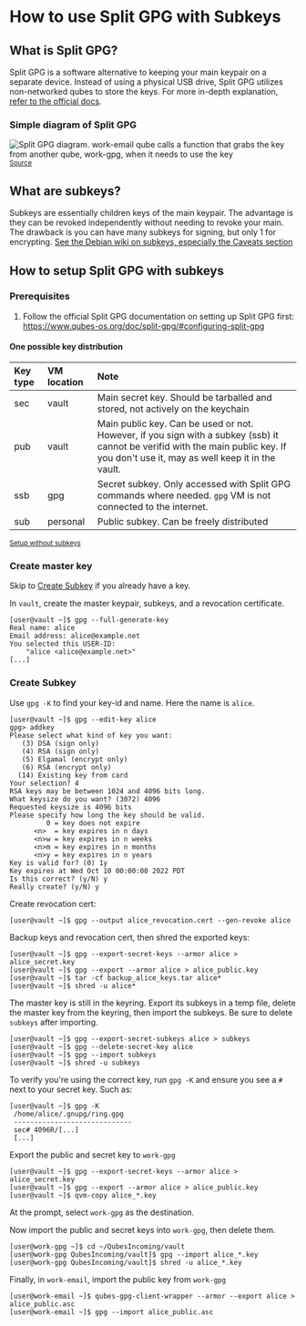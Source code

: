 # How to use Split GPG with Subkeys

## What is Split GPG?

Split GPG is a software alternative to keeping your main keypair on a separate device. Instead of using a physical USB drive, Split GPG utilizes non-networked qubes to store the keys. For more in-depth explanation, [refer to the official docs](https://www.qubes-os.org/doc/split-gpg/).

### Simple diagram of Split GPG
![Split GPG diagram. work-email qube calls a function that grabs the key from another qube, work-gpg, when it needs to use the key](https://www.qubes-os.org/attachment/doc/split-gpg-diagram.png)
<sup>[Source](https://www.qubes-os.org/attachment/doc/split-gpg-diagram.png)</sup>

## What are subkeys?

Subkeys are essentially children keys of the main keypair. The advantage is they can be revoked independently without needing to revoke your main. The drawback is you can have many subkeys for signing, but only 1 for encrypting. [See the Debian wiki on subkeys, especially the Caveats section](https://wiki.debian.org/Subkeys)

## How to setup Split GPG with subkeys

### Prerequisites
1. Follow the official Split GPG documentation on setting up Split GPG first: https://www.qubes-os.org/doc/split-gpg/#configuring-split-gpg

#### One possible key distribution

| Key type | VM location | Note             |
|:----------|:-------------|:------------------ |
| sec      | vault       | Main secret key. Should be tarballed and stored, not actively on the keychain   |
| pub      | vault       | Main public key. Can be used or not. However, if you sign with a subkey (ssb) it cannot be verifid with the main public key. If you don't use it, may as well keep it in the vault.   |
| ssb      | gpg         | Secret subkey. Only accessed with Split GPG commands where needed. `gpg` VM is not connected to the internet.  |
| sub      | personal    | Public subkey. Can be freely distributed  |


<sup>[Setup without subkeys](https://www.qubes-os.org/doc/split-gpg/#setup-description)</sup>

### Create master key

Skip to [Create Subkey](#create-subkey) if you already have a key.

In `vault`, create the master keypair, subkeys, and a revocation certificate.

```
[user@vault ~]$ gpg --full-generate-key
Real name: alice
Email address: alice@example.net
You selected this USER-ID:
    "alice <alice@example.net>"
[...]
```

### Create Subkey
Use `gpg -K` to find your key-id and name. Here the name is `alice`.

```
[user@vault ~]$ gpg --edit-key alice
gpg> addkey
Please select what kind of key you want:
   (3) DSA (sign only)
   (4) RSA (sign only)
   (5) Elgamal (encrypt only)
   (6) RSA (encrypt only)
  (14) Existing key from card
Your selection? 4
RSA keys may be between 1024 and 4096 bits long.
What keysize do you want? (3072) 4096
Requested keysize is 4096 bits
Please specify how long the key should be valid.
         0 = key does not expire
      <n>  = key expires in n days
      <n>w = key expires in n weeks
      <n>m = key expires in n months
      <n>y = key expires in n years
Key is valid for? (0) 1y
Key expires at Wed Oct 10 00:00:00 2022 PDT
Is this correct? (y/N) y
Really create? (y/N) y
```

Create revocation cert:
```
[user@vault ~]$ gpg --output alice_revocation.cert --gen-revoke alice
```

Backup keys and revocation cert, then shred the exported keys:
```
[user@vault ~]$ gpg --export-secret-keys --armor alice > alice_secret.key
[user@vault ~]$ gpg --export --armor alice > alice_public.key
[user@vault ~]$ tar -cf backup_alice_keys.tar alice* 
[user@vault ~]$ shred -u alice*
```
The master key is still in the keyring. Export its subkeys in a temp file, delete the master key from the keyring, then import the subkeys. Be sure to delete `subkeys` after importing.
```
[user@vault ~]$ gpg --export-secret-subkeys alice > subkeys
[user@vault ~]$ gpg --delete-secret-key alice
[user@vault ~]$ gpg --import subkeys
[user@vault ~]$ shred -u subkeys
```

To verify you're using the correct key, run `gpg -K` and ensure you see a `#` next to your secret key. Such as:
```
[user@vault ~]$ gpg -K
 /home/alice/.gnupg/ring.gpg
 -----------------------------
 sec# 4096R/[...]
 [...]
```

Export the public and secret key to `work-gpg`
```
[user@vault ~]$ gpg --export-secret-keys --armor alice > alice_secret.key
[user@vault ~]$ gpg --export --armor alice > alice_public.key
[user@vault ~]$ qvm-copy alice_*.key
```
At the prompt, select `work-gpg` as the destination.

Now import the public and secret keys into `work-gpg`, then delete them.
```
[user@work-gpg ~]$ cd ~/QubesIncoming/vault
[user@work-gpg QubesIncoming/vault]$ gpg --import alice_*.key
[user@work-gpg QubesIncoming/vault]$ shred -u alice_*.key
```
Finally, in `work-email`, import the public key from `work-gpg`
```
[user@work-email ~]$ qubes-gpg-client-wrapper --armor --export alice > alice_public.asc
[user@work-email ~]$ gpg --import alice_public.asc
```

